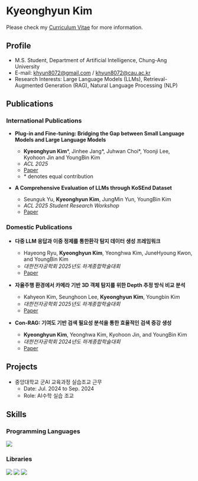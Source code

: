 # Kyeonghyun Kim

Please check my [Curriculum Vitae](Documents/Curriculum_Vitae___Kyeonghyun_Kim_(4).pdf) for more information.

## Profile
- M.S. Student, Department of Artificial Intelligence, Chung-Ang University  
- E-mail: khyun8072@gmail.com / khyun8072@cau.ac.kr  
- Research Interests: Large Language Models (LLMs), Retrieval-Augmented Generation (RAG), Natural Language Processing (NLP)



## Publications
### International Publications

- **Plug-in and Fine-tuning: Bridging the Gap between Small Language Models and Large Language Models**  
  - **Kyeonghyun Kim***, Jinhee Jang*, Juhwan Choi*, Yoonji Lee, Kyohoon Jin and YoungBin Kim
  - _ACL 2025_
  - [Paper](https://aclanthology.org/2025.acl-long.271/)
  - \* denotes equal contribution
 
- **A Comprehensive Evaluation of LLMs through KoSEnd Dataset**
  - Seunguk Yu, **Kyeonghyun Kim**, JungMin Yun, YoungBin Kim
  - _ACL 2025 Student Research Workshop_
  - [Paper](https://aclanthology.org/2025.acl-srw.29/)

### Domestic Publications
- **다중 LLM 응답과 이중 정제를 통한환각 탐지 데이터 생성 프레임워크**
  - Hayeong Ryu, **Kyeonghyun Kim**, Yeonghwa Kim, JuneHyoung Kwon, and YoungBin Kim
  - _대한전자공학회 2025년도 하계종합학술대회_
  - [Paper](Documents/Papers/다중_LLM_응답과_이중_정제를_통한_환각_탐지_데이터_생성_프레임워크.pdf)
 
- **자율주행 환경에서 카메라 기반 3D 객체 탐지를 위한 Depth 추정 방식 비교 분석**
  - Kahyeon Kim, Seunghoon Lee, **Kyeonghyun Kim**, Youngbin Kim
  - _대한전자공학회 2025년도 하계종합학술대회_
  - [Paper](Documents/Papers/자율주행_환경에서_카메라_기반_3D_객체_탐지를_위한_Depth_추정_방식_비교_분석.pdf)

- **Con-RAG: 기여도 기반 검색 필요성 분석을 통한 효율적인 검색 증강 생성**  
  - **Kyeonghyun Kim**, Yeonghwa Kim, Kyohoon Jin, and YoungBin Kim  
  - _대한전자공학회 2024년도 하계종합학술대회_
  - [Paper](Documents/Papers/Con-RAG_기여도_기반_검색_필요성_분석을_통한_효율적인_검색_증강_생성.pdf)

## Projects

- 중앙대학교 군AI 교육과정 실습조교 근무
  - Date: Jul. 2024 to Sep. 2024
  - Role: AI수학 실습 조교
## Skills

### **Programming Languages**  
<img src="https://img.shields.io/badge/Python-3776AB?style=flat-square&logo=Python&logoColor=white"/>

### **Libraries**  
<img src="https://img.shields.io/badge/PyTorch-EE4C2C?style=flat-square&logo=PyTorch&logoColor=white"/> <img src="https://img.shields.io/badge/HuggingFace-FFD21E?style=flat-square&logo=HuggingFace&logoColor=white"/> <img src="https://img.shields.io/badge/Pandas-150458?style=flat-square&logo=Pandas&logoColor=white"/>
